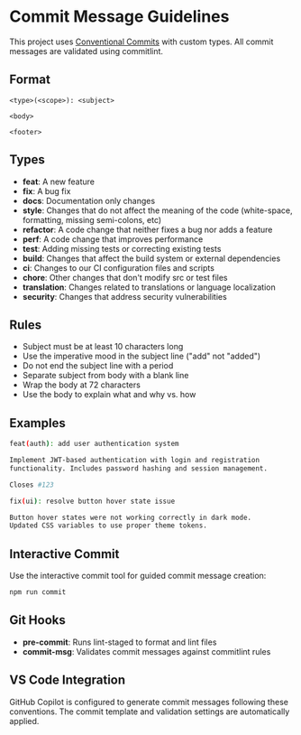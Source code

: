 # Commit Message Guidelines

This project uses [Conventional Commits](https://www.conventionalcommits.org/) with custom types. All commit messages are validated using commitlint.

## Format

```
<type>(<scope>): <subject>

<body>

<footer>
```

## Types

- **feat**: A new feature
- **fix**: A bug fix
- **docs**: Documentation only changes
- **style**: Changes that do not affect the meaning of the code (white-space, formatting, missing semi-colons, etc)
- **refactor**: A code change that neither fixes a bug nor adds a feature
- **perf**: A code change that improves performance
- **test**: Adding missing tests or correcting existing tests
- **build**: Changes that affect the build system or external dependencies
- **ci**: Changes to our CI configuration files and scripts
- **chore**: Other changes that don't modify src or test files
- **translation**: Changes related to translations or language localization
- **security**: Changes that address security vulnerabilities

## Rules

- Subject must be at least 10 characters long
- Use the imperative mood in the subject line ("add" not "added")
- Do not end the subject line with a period
- Separate subject from body with a blank line
- Wrap the body at 72 characters
- Use the body to explain what and why vs. how

## Examples

```bash
feat(auth): add user authentication system

Implement JWT-based authentication with login and registration
functionality. Includes password hashing and session management.

Closes #123
```

```bash
fix(ui): resolve button hover state issue

Button hover states were not working correctly in dark mode.
Updated CSS variables to use proper theme tokens.
```

## Interactive Commit

Use the interactive commit tool for guided commit message creation:

```bash
npm run commit
```

## Git Hooks

- **pre-commit**: Runs lint-staged to format and lint files
- **commit-msg**: Validates commit messages against commitlint rules

## VS Code Integration

GitHub Copilot is configured to generate commit messages following these conventions. The commit template and validation settings are automatically applied.
